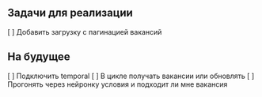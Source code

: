 ## Задачи для реализации
[ ] Добавить загрузку с пагинацией вакансий

## На будущее 
[ ] Подключить temporal
[ ] В цикле получать вакансии или обновлять 
[ ] Прогонять через нейронку условия и подходит ли мне вакансия 


